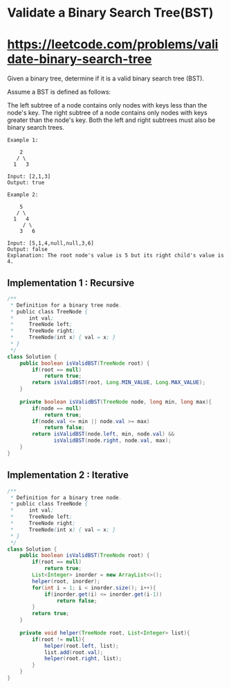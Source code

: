 # Validate a Binary Search Tree(BST)
# https://leetcode.com/problems/validate-binary-search-tree

Given a binary tree, determine if it is a valid binary search tree (BST).

Assume a BST is defined as follows:

The left subtree of a node contains only nodes with keys less than the node's key.
The right subtree of a node contains only nodes with keys greater than the node's key.
Both the left and right subtrees must also be binary search trees.
 
```
Example 1:

    2
   / \
  1   3

Input: [2,1,3]
Output: true

Example 2:

    5
   / \
  1   4
     / \
    3   6

Input: [5,1,4,null,null,3,6]
Output: false
Explanation: The root node's value is 5 but its right child's value is 4.
```
## Implementation 1 : Recursive

```java
/**
 * Definition for a binary tree node.
 * public class TreeNode {
 *     int val;
 *     TreeNode left;
 *     TreeNode right;
 *     TreeNode(int x) { val = x; }
 * }
 */
class Solution {
    public boolean isValidBST(TreeNode root) {
        if(root == null)
            return true;
        return isValidBST(root, Long.MIN_VALUE, Long.MAX_VALUE);
    }
    
    private boolean isValidBST(TreeNode node, long min, long max){
        if(node == null)
            return true;
        if(node.val <= min || node.val >= max)
            return false;
        return isValidBST(node.left, min, node.val) &&
               isValidBST(node.right, node.val, max);
    }
}
```

## Implementation 2 : Iterative

```java
/**
 * Definition for a binary tree node.
 * public class TreeNode {
 *     int val;
 *     TreeNode left;
 *     TreeNode right;
 *     TreeNode(int x) { val = x; }
 * }
 */
class Solution {
    public boolean isValidBST(TreeNode root) {
        if(root == null)
            return true;
        List<Integer> inorder = new ArrayList<>();
        helper(root, inorder);
        for(int i = 1; i < inorder.size(); i++){
            if(inorder.get(i) <= inorder.get(i-1))
                return false;
        }
        return true;
    }
    
    private void helper(TreeNode root, List<Integer> list){
        if(root != null){
            helper(root.left, list);
            list.add(root.val);
            helper(root.right, list);
        }
    }
}
```

